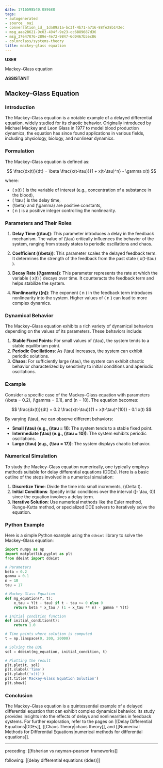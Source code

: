 ```yaml
---
date: 1716598540.089688
tags:
- autogenerated
- source__oai
- conversation_id__1da89a1a-bc3f-4b71-a716-88fe28b143ec
- msg_aaa28621-9c03-404f-9e23-cc6889687d36
- msg_37e47076-289e-4e72-9847-6d0467b5ec86
- colorclass/systems-theory
title: mackey–glass equation
---
```


**USER**

Mackey–Glass equation


**ASSISTANT**

## Mackey–Glass Equation

### Introduction

The Mackey–Glass equation is a notable example of a delayed differential equation, widely studied for its chaotic behavior. Originally introduced by Michael Mackey and Leon Glass in 1977 to model blood production dynamics, the equation has since found applications in various fields, including physiology, biology, and nonlinear dynamics.

### Formulation

The Mackey–Glass equation is defined as:

$$
\frac{dx(t)}{dt} = \beta \frac{x(t-\tau)}{1 + x(t-\tau)^n} - \gamma x(t)
$$

where:
- \( x(t) \) is the variable of interest (e.g., concentration of a substance in the blood),
- \( \tau \) is the delay time,
- \(\beta\) and \(\gamma\) are positive constants,
- \( n \) is a positive integer controlling the nonlinearity.

### Parameters and Their Roles

1. **Delay Time (\(\tau\))**: This parameter introduces a delay in the feedback mechanism. The value of \(\tau\) critically influences the behavior of the system, ranging from steady states to periodic oscillations and chaos.

2. **Coefficient (\(\beta\))**: This parameter scales the delayed feedback term. It determines the strength of the feedback from the past state \( x(t-\tau) \).

3. **Decay Rate (\(\gamma\))**: This parameter represents the rate at which the variable \( x(t) \) decays over time. It counteracts the feedback term and helps stabilize the system.

4. **Nonlinearity (\(n\))**: The exponent \( n \) in the feedback term introduces nonlinearity into the system. Higher values of \( n \) can lead to more complex dynamics.

### Dynamical Behavior

The Mackey–Glass equation exhibits a rich variety of dynamical behaviors depending on the values of its parameters. These behaviors include:

1. **Stable Fixed Points**: For small values of \(\tau\), the system tends to a stable equilibrium point.
2. **Periodic Oscillations**: As \(\tau\) increases, the system can exhibit periodic solutions.
3. **Chaos**: For sufficiently large \(\tau\), the system can exhibit chaotic behavior characterized by sensitivity to initial conditions and aperiodic oscillations.

### Example

Consider a specific case of the Mackey–Glass equation with parameters \(\beta = 0.2\), \(\gamma = 0.1\), and \(n = 10\). The equation becomes:

$$
\frac{dx(t)}{dt} = 0.2 \frac{x(t-\tau)}{1 + x(t-\tau)^{10}} - 0.1 x(t)
$$

By varying \(\tau\), we can observe different behaviors:

- **Small \(\tau\) (e.g., \(\tau = 1\))**: The system tends to a stable fixed point.
- **Intermediate \(\tau\) (e.g., \(\tau = 10\))**: The system exhibits periodic oscillations.
- **Large \(\tau\) (e.g., \(\tau = 17\))**: The system displays chaotic behavior.

### Numerical Simulation

To study the Mackey–Glass equation numerically, one typically employs methods suitable for delay differential equations (DDEs). Here is a basic outline of the steps involved in a numerical simulation:

1. **Discretize Time**: Divide the time into small increments, \(\Delta t\).
2. **Initial Conditions**: Specify initial conditions over the interval \([- \tau, 0]\) since the equation involves a delay term.
3. **Iterative Solution**: Use numerical methods like the Euler method, Runge-Kutta method, or specialized DDE solvers to iteratively solve the equation.

### Python Example

Here is a simple Python example using the `ddeint` library to solve the Mackey–Glass equation:

```python
import numpy as np
import matplotlib.pyplot as plt
from ddeint import ddeint

# Parameters
beta = 0.2
gamma = 0.1
n = 10
tau = 17

# Mackey-Glass Equation
def mg_equation(Y, t):
    x_tau = Y(t - tau) if t - tau >= 0 else 0
    return beta * x_tau / (1 + x_tau ** n) - gamma * Y(t)

# Initial condition function
def initial_condition(t):
    return 1.0

# Time points where solution is computed
t = np.linspace(0, 200, 20000)

# Solving the DDE
sol = ddeint(mg_equation, initial_condition, t)

# Plotting the result
plt.plot(t, sol)
plt.xlabel('Time')
plt.ylabel('x(t)')
plt.title('Mackey-Glass Equation Solution')
plt.show()
```

### Conclusion

The Mackey–Glass equation is a quintessential example of a delayed differential equation that can exhibit complex dynamical behavior. Its study provides insights into the effects of delays and nonlinearities in feedback systems. For further exploration, refer to the pages on [[Delay Differential Equations|DDEs]], [[Chaos Theory|chaos theory]], and [[Numerical Methods for Differential Equations|numerical methods for differential equations]].


---

preceding: [[fisherian vs neyman-pearson frameworks]]  


following: [[delay differential equations (ddes)]]